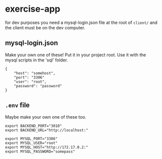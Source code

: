# exercise-app

for dev purposes you need a mysql-login.json file at the root of `client/` and the client must be on the dev computer.

## mysql-login.json

Make your own one of these! Put it in your project root. Use it with the mysql scripts in the 'sql' folder.

```
{
    "host": "somehost",
    "port": "3306"
    "user": "root",
    "password": "password"
}
```

## `.env` file

Maybe make your own one of these too.

```
export BACKEND_PORT="3010"
export BACKEND_URL="http://localhost:"

export MYSQL_PORT="3306"
export MYSQL_USER="root"
export MYSQL_HOST="http://172.17.0.2:"
export MYSQL_PASSWORD="somepass"
```